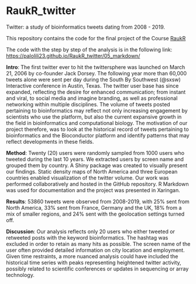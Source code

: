 # RaukR_twitter
Twitter: a study of bioinformatics tweets dating from 2008 - 2019.

This repository contains the code for the final project of the Course [RaukR](https://nbisweden.github.io/workshop-RaukR-1806/) 

The code with the step by step of the analysis is in the following link:
https://palolili23.github.io/RaukR_twitter/05_markdown/


**Intro**: The first twitter ever to hit the twittersphere was launched on March 21, 2006 by co-founder Jack Dorsey. The following year more than 60,000 tweets alone were sent per day during the South By Southwest (@sxsw) Interactive conference in Austin, Texas. The twitter user base has since expanded, reflecting the desire for enhanced communication; from instant and viral, to social media and imagine branding, as well as professional networking within multiple disciplines. The volume of tweets posted pertaining to bioinformatics may reflect not only increasing engagement by scientists who use the platform, but also the current expansive growth in the field in bioinformatics and computational biology. The motivation of our project therefore, was to look at the historical record of tweets pertaining to bioinformatics and the Bioconductor platform and identify patterns that may reflect developments in these fields.  

**Method**: Twenty (20) users were randomly sampled from 1000 users who tweeted during the last 10 years. We extracted users by screen name and grouped them by country. A Shiny package was created to visually present our findings.  Static density maps of North America and three European countries enabled visualization of the twitter volume.  Our work was performed collaboratively and hosted in the GitHub repository. R Markdown was used for documentation and the project was presented in Xaringan.

**Results**: 
53860 tweets were observed from 2008-2019, with 25% sent from North America, 33% sent from France, Germany and the UK, 18% from a mix of smaller regions, and 24% sent with the geolocation settings turned off.  

**Discussion**: 
Our analysis reflects only 20 users who either tweeted or retweeted posts with the keyword bioinformatics. The hashtag was excluded in order to retain as many hits as possible.  The screen name of the user often provided detailed information on city location and employment. Given time restraints, a more nuanced analysis could have included the historical time series with peaks representing heightened twitter activity, possibly related to scientific conferences or updates in sequencing or array technology.  


